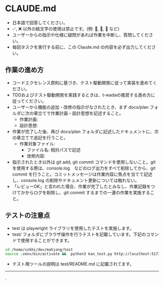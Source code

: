 # CLAUDE.md

- 日本語で回答してください。
- ✅, ❌ 以外の絵文字の使用は禁止です。(例: 📁, 🚀, 🎯 など)
- ユーザーからの指示や仕様に疑問があれば作業を中断し、質問してください。
- 毎回タスクを実行する前に、この Claude.md の内容を必ず出力してください。

## 作業の進め方

- コードエクセレンス原則に基づき、テスト駆動開発に従って実装を進めてください。
- TDDおよびテスト駆動開発を実践するときは、t-wadaの推奨する進め方に従ってください。
- ユーザーから機能の追加・改修の指示がなされたとき、まず docs/plan フォルダに次の章立てで作業計画・設計思想を記述すること。 
    - 作業計画:
    - 設計思想:
- 作業が完了した後、再び docs/plan フォルダに記述したドキュメントに、次の章立てで追記を行うこと。
    - 作業対象ファイル:
        - ファイル名: 相対パスで記述
        - 改修内容: 
- 指示されたとき以外は git add, git commit コマンドを使用しないこと。git を使用する際は、console.log　などのログ出力をすべて削除してから、git commit を行うこと。コミットメッセージは作業内容に焦点を当てて記述し、console.log の削除やドキュメント更新については触れない。
- 「レビューOK」と言われた場合、作業が完了したとみなし、作業記録をつけてかからログを削除し、git commit するまでの一連の作業を実施すること。

## テストの注意点

- test は playwright ライブラリを使用したテストを実施します。
- test/ フォルダにブラウザ操作を行うテストを記載しています。下記のコマンドで使用することができます。

```bash
cd /home/szkhi/dev/mahjong/test
source .venv/bin/activate &&  python3 kan_test.py http://localhost:5173 --headless
```

- テスト用ツールの説明は test/README.md に記載されてます。

---------------------------------------
.